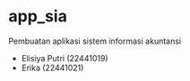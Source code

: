 # app_sia
Pembuatan aplikasi sistem informasi akuntansi
- Elisiya Putri (22441019)
- Erika (22441021)
